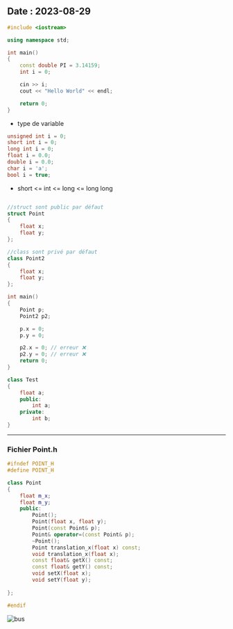 Date : 2023-08-29
-----

```cpp
#include <iostream>

using namespace std;

int main()
{
    const double PI = 3.14159;
    int i = 0;

    cin >> i;
    cout << "Hello World" << endl;

    return 0;
}
```
- type de variable
```cpp
unsigned int i = 0;
short int i = 0;
long int i = 0;
float i = 0.0;
double i = 0.0;
char i = 'a';
bool i = true;
```
- short <= int <= long <= long long

```cpp	

//struct sont public par défaut
struct Point
{
    float x;
    float y;
};

//class sont privé par défaut
class Point2
{
    float x;
    float y;
};

int main()
{
    Point p;
    Point2 p2;

    p.x = 0;
    p.y = 0;

    p2.x = 0; // erreur ❌ 
    p2.y = 0; // erreur ❌
    return 0;
}

class Test
{
    float a;
    public:
        int a;
    private:
        int b;
}
```
----
### Fichier Point.h

```cpp
#ifndef POINT_H
#define POINT_H

class Point
{
    float m_x;
    float m_y;
    public:
        Point();
        Point(float x, float y);
        Point(const Point& p);
        Point& operator=(const Point& p);
        ~Point();
        Point translation_x(float x) const;
        void translation_x(float x);
        const float& getX() const;
        const float& getY() const;
        void setX(float x);
        void setY(float y);
            
};

#endif
```

![bus](https://cdn.discordapp.com/attachments/1140010952398487763/1146611209584508948/unknown.png)